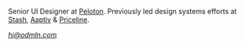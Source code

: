 
Senior UI Designer at [Peloton](https://twitter.com/onepeloton). Previously led design systems efforts at [Stash](https://twitter.com/stash), [Aaptiv](https://twitter.com/aaptiv) & [Priceline](https://twitter.com/priceline).

_[hi@odmln.com](mailto:hi@odmln.com)_
